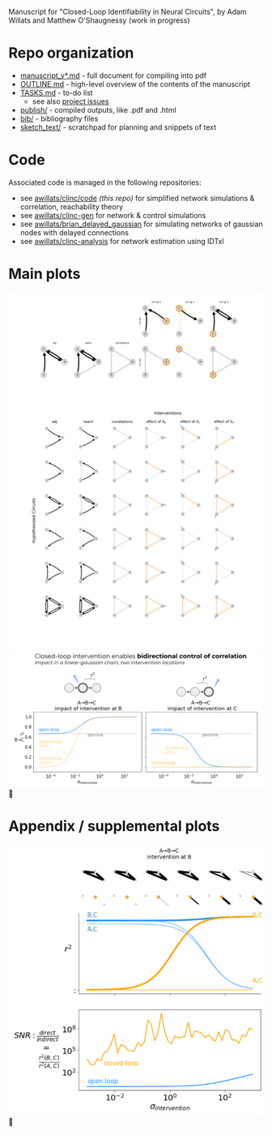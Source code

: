 Manuscript for "Closed-Loop Identifiability in Neural Circuits", 
by Adam Willats and Matthew O'Shaugnessy
(work in progress)

# Repo organization
- [manuscript_v*.md](https://github.com/awillats/clinc/blob/main/manuscript_v0.md) - full document for compiling into pdf
- [OUTLINE.md](https://github.com/awillats/clinc/blob/main/OUTLINE.md) - high-level overview of the contents of the manuscript
- [TASKS.md](https://github.com/awillats/clinc/blob/main/TASKS.md) - to-do list
  - see also [project issues](https://github.com/awillats/clinc/projects/1)
- [publish/](https://github.com/awillats/clinc/tree/main/publish) - compiled outputs, like .pdf and .html
- [bib/](https://github.com/awillats/clinc/tree/main/bib) - bibliography files
- [sketch_text/](https://github.com/awillats/clinc/tree/main/sketch_text) - scratchpad for planning and snippets of text

# Code    
Associated code is managed in the following repositories:
- see [awillats/clinc/code](https://github.com/awillats/clinc/code/CODE_OVERVIEW.md) *(this repo)* for simplified network simulations & correlation, reachability theory 
- see [awillats/clinc-gen](https://github.com/awillats/clinc-gen) for network & control simulations  
- see [awillats/brian_delayed_gaussian](https://github.com/awillats/brian_delayed_gaussian) for simulating networks of gaussian nodes with delayed connections 
- see [awillats/clinc-analysis](https://github.com/awillats/clinc-analysis) for network estimation using IDTxl

# Main plots
![](code/network_analysis/results/effect_of_control_horiz.png)
![](code/network_analysis/results/hypo_x_intv_3node.png)
![](figures/from_code/bidirectional_correlation.png)
🚧

# Appendix / supplemental plots
![](figures/from_code/direct_indirect_circuit_snr.png)
🚧



